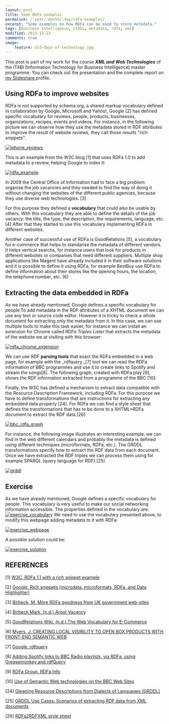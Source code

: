 ```yaml
---
layout: post
title: Some RDFa examples
permalink: /:year/:month/:day/rdfa-examples/
excerpt: "Some examples on how RDFa can be used to store metadata."
tags: [business intelligence, it4bi, metadata, rdfa, xml]
modified: 2013-12-23
comments: true
image:
    feature: old-days-of-technology.jpg
---
```



This post is part of my work for the course _**XML and Web Technologies**_ of the IT4BI (Information Technology for Business Intelligence) master programme. You can check out the presentation and the complete report on [my Slideshare ](http://www.slideshare.net/jlpino)profile.


## Using RDFa to improve websites


RDFa is not supported by schema.org, a shared markup vocabulary defined in collaboration by Google, Microsoft and Yahoo!, Google [2] has defined specific vocabulary for reviews, people, products, businesses, organizations, recipes, events and videos. For instance, in the following picture we can observe how they use the metadata stored in RDF attributes to improve the result of website reviews, they call those results "rich snippets".


[![iphone_reviews](http://jllopezpino.files.wordpress.com/2013/06/iphone_reviews.png?w=300)](http://jllopezpino.files.wordpress.com/2013/06/iphone_reviews.png)




This is an example from the W3C blog [1] that uses RDFa 1.0 to add metadata to a review, helping Google to index it:




[![rdfa_example](http://jllopezpino.files.wordpress.com/2013/06/rdfa_example.png?w=300)](http://jllopezpino.files.wordpress.com/2013/06/rdfa_example.png)




In 2009 the Central Office of Information had to face a big problem: organise the job vacancies and they needed to find the way of doing it without changing the websites of the different public agencies, because they use diverse web technologies. [3]




For this purpose they defined a **vocabulary** that could also be usable by others. With this vocabulary they are able to define the details of the job vacancy: the title, the type, the description, the requirements, language, etc. [4] After that they started to use this vocabulary implementing RDFa in different websites.




Another case of successful use of RDFa is GoodRelations [5], a vocabulary for e-commerce that helps to standarise the metadata of different vendors. It helps vertical searchs, for instance users that look for products in different websites or companies that need different suppliers. Multiple shop applications like Magent have already included it in their software solutions and it is possible to define it using RDFa, for example BestBuy use RDFa to define information about their stores like the opening hours, the location, the telephone number, etc. [6]





## Extracting the data embedded in RDFa


As we have already mentioned, Google defines a specific vocabulary for people.To add metadata in the RDF attributes of a XHTML document we can use any text or source code editor. However it is tricky to check a whole document for extracting only the metadata from it. In this case, we can use multiple tools to make this task easier, for instance we can install an extension for Chrome called _RDFa Triples Lister_ that extracts the metadata of the website we at visiting with this browser:


[![rdfa_chrome_extension](http://jllopezpino.files.wordpress.com/2013/06/rdfa_chrome_extension.png?w=300)](http://jllopezpino.files.wordpress.com/2013/06/rdfa_chrome_extension.png)




We can use RDF **parsing tools** that exact the RDFa embedded in a web page, for example with the _rdfquery _[7] tool we can read the RDFa information of BBC programmes and use it to create links to Spotify and stream the songs[8]. The following graph, created with RDFa play [9], shows the RDF information extracted from a programme of the BBC [10]:




Finally, the W3C has defined a mechanism to extract data compatible with the Resource Description Framework, including RDFa. For this purpose we have to define transformations that are instructions for extracting any embedded data properly [24]. For RDFa we can find a style sheet that defines the transformations that has to be done to a XHTML+RDFa document to extract the RDF data.[26]




[![bbc_rdfa_graph](http://jllopezpino.files.wordpress.com/2013/06/bbc_rdfa_graph.png?w=300)](http://jllopezpino.files.wordpress.com/2013/06/bbc_rdfa_graph.png)




For instance, the following image illustrates an interesting example: we can find in the web different calendars and probably the metadata is defined using different techniques (microformats, RDFa, etc.). The GRDDL transformations specify how to extract the RDF data from each document. Once we have extracted the RDF triples we can process them using for example SPARQL (query language for RDF).[25]




[![grddl](http://jllopezpino.files.wordpress.com/2013/06/grddl.png?w=300)](http://jllopezpino.files.wordpress.com/2013/06/grddl.png)





## Exercise


As we have already mentioned, Google defines a specific vocabulary for people. This vocabulary is very useful to make our social networking information accessible. The properties defined in the vocabulary are: [![exercise_vocabulary](http://jllopezpino.files.wordpress.com/2013/06/exercise_vocabulary.png?w=300)](http://jllopezpino.files.wordpress.com/2013/06/exercise_vocabulary.png) We need to use the vocabulary presented above, to modify this webpage adding metadata to it with RDFa: 

[![exercise_webpage](http://jllopezpino.files.wordpress.com/2013/06/exercise_webpage.png?w=300)](http://jllopezpino.files.wordpress.com/2013/06/exercise_webpage.png) 


A possible solution could be: 

[![exercise_solution](http://jllopezpino.files.wordpress.com/2013/06/exercise_solution.png?w=300)](http://jllopezpino.files.wordpress.com/2013/06/exercise_solution.png)


## REFERENCES


[1] [W3C. RDFa 1.1 with a rich snippet example](http://www.w3.org/QA/2011/05/rdfa_11_with_a_rich_snippet_ex.html)

[2] [Google. Rich snippets (microdata, microformats, RDFa, and Data Highlighter)](http://support.google.com/webmasters/bin/answer.py?hl=en&answer=99170)

[3] [Birbeck, M. More RDFa goodness from UK government web-sites](http://internet-apps.blogspot.fr/2009/04/more-rdfa-goodness-from-uk-government.html)

[4] [Birbeck Mark. (n.d.).Argot Vacancy](https://code.google.com/p/argot-hub/wiki/ArgotVacancy)

[5] [GoodRelations Wiki. (n.d.).The Web Vocabulary for E-Commerce](http://wiki.goodrelations-vocabulary.org/Quickstart)

[6] [Myers, J. CREATING LOCAL VISIBILITY TO OPEN BOX PRODUCTS WITH FRONT-END SEMANTIC WEB](http://jay.beweep.com/2010/03/30/creating-local-visibility-to-open-box-products-with-front-end-semantic-web/)

[7] [Google. rdfquery](https://code.google.com/p/rdfquery/)

[8] [Adding Spotify links to BBC Radio playlists, via RDFa, using Greasemonkey and rdfQuery](http://hublog.hubmed.org/archives/001913.html)

[9] [RDFa Group. RDFa Info](http://rdfa.info/play/)

[10] [Use of Semantic Web technologies on the BBC Web Sites](http://www.cmswire.com/cms/information-management/bbcs-adoption-of-semantic-web-technologies-an-interview-017981.php)

[24] [Gleaning Resource Descriptions from Dialects of Languages (GRDDL)](http://www.w3.org/TR/grddl/)

[25] [GRDDL Use Cases: Scenarios of extracting RDF data from XML documents](http://www.w3.org/TR/2007/NOTE-grddl-scenarios-20070406/)

[26] [RDFa2RDFXML style sheet](http://www.w3.org/TR/grddl-primer/RDFa2RDFXML.xsl)


